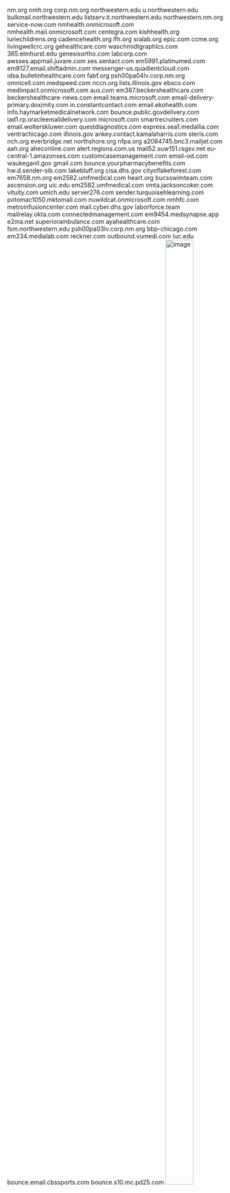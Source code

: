 nm.org
nmh.org
corp.nm.org
northwestern.edu
u.northwestern.edu
bulkmail.northwestern.edu
listserv.it.northwestern.edu
northwestern.nm.org
service-now.com
nmhealth.onmicrosoft.com
nmhealth.mail.onmicrosoft.com
centegra.com
kishhealth.org
luriechildrens.org
cadencehealth.org
lfh.org
sralab.org
epic.com
ccme.org
livingwellcrc.org
gehealthcare.com
waschmidtgraphics.com
365.elmhurst.edu
genesisortho.com
labcorp.com
awsses.appmail.juvare.com
ses.sentact.com
em5991.platinumed.com
em8127.email.shiftadmin.com
messenger-us.quadientcloud.com
idsa.bulletinhealthcare.com
fabf.org
psh00pa04lv.corp.nm.org
omnicell.com
medspeed.com
nccn.org
lists.illinois.gov
ebsco.com
medimpact.onmicrosoft.com
aus.com
em387.beckershealthcare.com
beckershealthcare-news.com
email.teams.microsoft.com
email-delivery-primary.doximity.com
in.constantcontact.com
email.ekohealth.com
info.haymarketmedicalnetwork.com
bounce.public.govdelivery.com
iad1.rp.oracleemaildelivery.com
microsoft.com
smartrecruiters.com
email.wolterskluwer.com
questdiagnostics.com
express.sea1.medallia.com
ventrachicago.com
illinois.gov
ankey.contact.kamalaharris.com
steris.com
nch.org
everbridge.net
northshore.org
nfpa.org
a2084745.bnc3.mailjet.com
aah.org
aheconline.com
alert.regions.com.us
mail52.suw151.rsgsv.net
eu-central-1.amazonses.com
customcasemanagement.com
email-od.com
waukeganil.gov
gmail.com
bounce.yourpharmacybenefits.com
hw.d.sender-sib.com
lakebluff.org
cisa.dhs.gov
cityoflakeforest.com
em7658.nm.org
em2582.umfmedical.com
heart.org
bucsswimteam.com
ascension.org
uic.edu
em2582.umfmedical.com
vmta.jacksoncoker.com
vituity.com
umich.edu
server276.com
sender.turquoisehlearning.com
potomac1050.mktomail.com
nuwildcat.onmicrosoft.com
nmhfc.com
metroinfusioncenter.com
mail.cyber.dhs.gov
laborforce.team
mailrelay.okta.com
connectedmanagement.com
em9454.medsynapse.app
e2ma.net
superiorambulance.com
ayahealthcare.com
fsm.northwestern.edu
psh00pa03lv.corp.nm.org
bbp-chicago.com
em234.medialab.com
reckner.com
outbound.vumedi.com
luc.edu
bounce.email.cbssports.com
bounce.s10.mc.pd25.com
<img width="65" height="2201" alt="image" src="https://github.com/user-attachments/assets/f11005cc-7c73-474a-919d-d8b365ccf192" />
